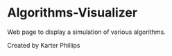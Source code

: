 # Algorithms-Visualizer
Web page to display a simulation of various algorithms.

Created by Karter Phillips
